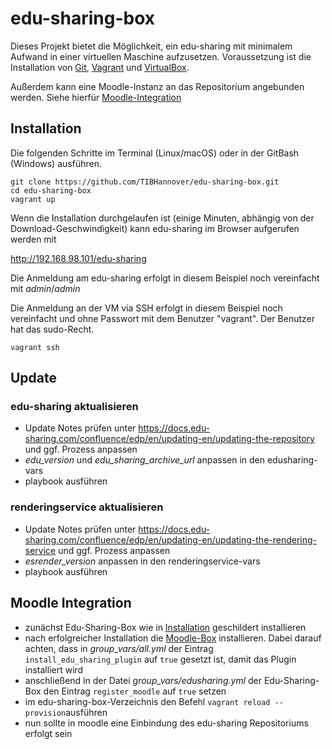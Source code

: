 # edu-sharing-box

Dieses Projekt bietet die Möglichkeit, ein edu-sharing mit minimalem Aufwand in einer virtuellen Maschine aufzusetzen. Voraussetzung ist die Installation von
[Git](https://git-scm.com/downloads),  [Vagrant](https://www.vagrantup.com/downloads.html) und [VirtualBox](https://www.virtualbox.org/wiki/Downloads).

Außerdem kann eine Moodle-Instanz an das Repositorium angebunden werden. Siehe hierfür [Moodle-Integration](#moodle-integration)

## Installation

Die folgenden Schritte im Terminal (Linux/macOS) oder in der GitBash (Windows) ausführen.
```
git clone https://github.com/TIBHannover/edu-sharing-box.git
cd edu-sharing-box
vagrant up
```
Wenn die Installation durchgelaufen ist (einige Minuten, abhängig von der Download-Geschwindigkeit) kann edu-sharing im Browser aufgerufen werden mit

<http://192.168.98.101/edu-sharing>

Die Anmeldung am edu-sharing erfolgt in diesem Beispiel noch vereinfacht mit _admin_/_admin_

Die Anmeldung an der VM via SSH erfolgt in diesem Beispiel noch vereinfacht und ohne Passwort mit dem Benutzer "vagrant". Der Benutzer hat das sudo-Recht.
```
vagrant ssh
```

## Update

### edu-sharing aktualisieren

* Update Notes prüfen unter https://docs.edu-sharing.com/confluence/edp/en/updating-en/updating-the-repository und ggf. Prozess anpassen
* *edu_version* und *edu_sharing_archive_url* anpassen in den edusharing-vars
* playbook ausführen

### renderingservice aktualisieren

* Update Notes prüfen unter https://docs.edu-sharing.com/confluence/edp/en/updating-en/updating-the-rendering-service und ggf. Prozess anpassen
* *esrender_version* anpassen in den renderingservice-vars
* playbook ausführen

## Moodle Integration

- zunächst Edu-Sharing-Box wie in [Installation](#installation) geschildert installieren
- nach erfolgreicher Installation die [Moodle-Box](https://github.com/TIBHannover/moodle-box) installieren. Dabei darauf achten, dass in _group_vars/all.yml_ der Eintrag `install_edu_sharing_plugin` auf `true` gesetzt ist, damit das Plugin installiert wird
- anschließend in der Datei _group_vars/edusharing.yml_ der Edu-Sharing-Box den Eintrag `register_moodle` auf `true` setzen
- im edu-sharing-box-Verzeichnis den Befehl `vagrant reload --provision`ausführen
- nun sollte in moodle eine Einbindung des edu-sharing Repositoriums erfolgt sein